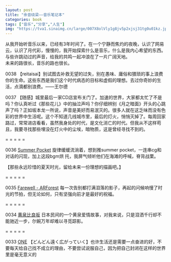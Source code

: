 ```yaml
---
layout: post
title: "余音绕梁——音乐笔记本"
categories: book
tags: ["音乐","分享","人生"]
img: "https://tva1.sinaimg.cn/large/007X8olVly1g8jv5p2xjsj31tg0u01kz.jpg"
---
```


从我开始听音乐以来，已经有3年时间了。在一个宁静而焦灼的夜晚，认识了网易云，认识了月代彩，慢慢的，我开始探索什么是音乐，什么是我内心希望的东西。与些许跳动过的声音，给我的共鸣一起冲浪在了一片广阔天地。  
未来的路很长，音乐的路也很长。

<!-- moreandmore -->

0038 【reitaisai】别试图去补救无望的过失，别在愚味、庸俗和猥琐的事上浪费你的生命。这些东西是我们这个时代病态的目标和虚假的理想。去过你奇妙的生活，点滴都别浪费。——王尔德

0037 【随感】城里最后一家CD店宣布关门了。加速的世界，大家都太忙了不是吗？你认真听过《那些花儿》中的抽泣声吗？你仔细辨别《月之暗面》开头的心跳声了吗？正如坂本龙一所说，声音是美好而易泯灭的。很多人就在这乏味而没有色彩的世界中生活呢。这个不知道几线城市里，最后的灯火，悄悄灭掉了。每周回家路过，常常进店看看，虽然我身处的时代，是文化消亡的时代。但我从不这样苟且，我要寻找那些埋没在灯火中的尘埃，暗物质，这是曾经寻找不到的。

= = = = =

0036 [Summer Pocket](https://music.163.com/song?id=1311345866&userid=399782866)
旋律缓缓流淌着，想到推summer pocket，一连串cg和对话的闪现，加上这段bgm烘
托，我屏气倾听他们在海滩的呼喊，脊背战栗。

【那些永远珍惜的夏天时光，留给未来一份理想的描画吧。】

= = = = =

0035 [Farewell - ARForest](https://music.163.com/song?id=1402824448&userid=399782866)
每一次告别都打满泪落的影子，再起的问候响慢了时光的节拍，但无论如何，只有坚强向前才是最好的祝福。

= = = = =

0034 [黄泉比良坂](https://music.163.com/song?id=415904870&userid=399782866)
日本民间的一个黄泉爱情故事，对我来说，只是泪洒千行却不能驰近一步，尔婉万年却难以寻觅踪影。

= = = = =

0033 [ONE](https://music.163.com/song?id=514774419&userid=399782866)
【どんどん遠く広がっていく】也许生活还是需要一点奋进的好，不要每天给自己找不成立的理由，不要尝试说服自己，因为把自己封闭在这样的世界里是毫无意义的